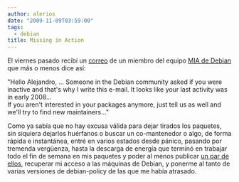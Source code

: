 ```yaml
---
author: alerios
date: "2009-11-09T03:59:00"
tags:
  - debian
title: Missing in Action
---
```


El viernes pasado recibí un
[correo](http://wiki.debian.org/qa.debian.org/MIATeam/Templates) de un miembro
del equipo [MIA de Debian ](http://wiki.debian.org/qa.debian.org/MIATeam)que
más o menos dice así:

"Hello Alejandro, ... Someone in the Debian community asked if you were
inactive and that's why I write this e-mail. It looks like your last activity
was in early 2008...  
If you aren't interested in your packages anymore, just tell us as well and
we'll try to find new maintainers..."

Como ya sabía que no hay excusa válida para dejar tirados los paquetes, sin
siquiera dejarlos huérfanos o buscar un co-mantenedor o algo, de forma rápida
e instantánea, entré en varios estados desde pánico, pasando por tremenda
vergüenza, hasta la descarga de energía que terminó en trabajar todo el fin de
semana en mis paquetes y poder al menos publicar [un par de
ellos](http://qa.debian.org/developer.php?login=alerios), recuperar mi acceso
a las máquinas de Debian, y ponerme al tanto de varias versiones de debian-policy de las que me había atrasado.
